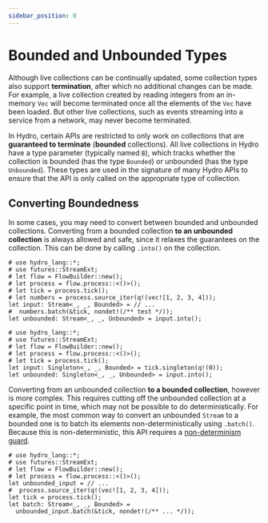 ```yaml
---
sidebar_position: 0
---
```


# Bounded and Unbounded Types
Although live collections can be continually updated, some collection types also support **termination**, after which no additional changes can be made. For example, a live collection created by reading integers from an in-memory `Vec` will become terminated once all the elements of the `Vec` have been loaded. But other live collections, such as events streaming into a service from a network, may never become terminated.

In Hydro, certain APIs are restricted to only work on collections that are **guaranteed to terminate** (**bounded** collections). All live collections in Hydro have a type parameter (typically named `B`), which tracks whether the collection is bounded (has the type `Bounded`) or unbounded (has the type `Unbounded`). These types are used in the signature of many Hydro APIs to ensure that the API is only called on the appropriate type of collection.

## Converting Boundedness
In some cases, you may need to convert between bounded and unbounded collections. Converting from a bounded collection **to an unbounded collection** is always allowed and safe, since it relaxes the guarantees on the collection. This can be done by calling `.into()` on the collection.

```rust,no_run
# use hydro_lang::*;
# use futures::StreamExt;
# let flow = FlowBuilder::new();
# let process = flow.process::<()>();
# let tick = process.tick();
# let numbers = process.source_iter(q!(vec![1, 2, 3, 4]));
let input: Stream<_, _, Bounded> = // ...
#  numbers.batch(&tick, nondet!(/** test */));
let unbounded: Stream<_, _, Unbounded> = input.into();
```

```rust,no_run
# use hydro_lang::*;
# use futures::StreamExt;
# let flow = FlowBuilder::new();
# let process = flow.process::<()>();
# let tick = process.tick();
let input: Singleton<_, _, Bounded> = tick.singleton(q!(0));
let unbounded: Singleton<_, _, Unbounded> = input.into();
```

Converting from an unbounded collection **to a bounded collection**, however is more complex. This requires cutting off the unbounded collection at a specific point in time, which may not be possible to do deterministically. For example, the most common way to convert an unbounded `Stream` to a bounded one is to batch its elements non-deterministically using `.batch()`. Because this is non-deterministic, this API requires a [non-determinism guard](./determinism.md#unsafe-operations-in-hydro).

```rust,no_run
# use hydro_lang::*;
# use futures::StreamExt;
# let flow = FlowBuilder::new();
# let process = flow.process::<()>();
let unbounded_input = // ...
#  process.source_iter(q!(vec![1, 2, 3, 4]));
let tick = process.tick();
let batch: Stream<_, _, Bounded> =
  unbounded_input.batch(&tick, nondet!(/** ... */));
```
